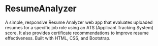 # ResumeAnalyzer
A simple, responsive Resume Analyzer web app that evaluates uploaded resumes for a specific job role using an ATS (Applicant Tracking System) score. It also provides certificate recommendations to improve resume effectiveness. Built with HTML, CSS, and Bootstrap.
